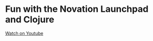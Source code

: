 # Fun with the Novation Launchpad and Clojure

[Watch on Youtube](http://www.youtube.com/watch?v=U3m2rWUn3yA)

